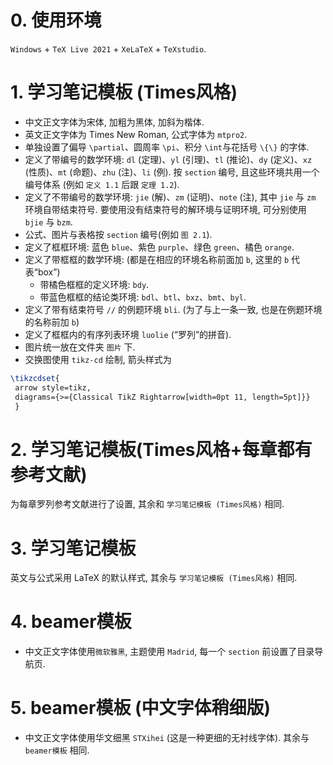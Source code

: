 # 0. 使用环境

`Windows` + `TeX Live 2021` + `XeLaTeX` + `TeXstudio`.

# 1. 学习笔记模板 (Times风格)

- 中文正文字体为宋体, 加粗为黑体, 加斜为楷体. 
- 英文正文字体为 Times New Roman, 公式字体为 `mtpro2`.
- 单独设置了偏导 `\partial`、圆周率 `\pi`、积分 `\int`与花括号 `\{\}` 的字体. 
- 定义了带编号的数学环境: `dl` (定理)、`yl` (引理)、`tl` (推论)、`dy` (定义)、`xz` (性质)、`mt` (命题)、`zhu` (注)、`li` (例). 按 `section` 编号, 且这些环境共用一个编号体系 (例如 `定义 1.1` 后跟 `定理 1.2`).
- 定义了不带编号的数学环境: `jie` (解)、`zm` (证明)、`note` (注), 其中 `jie` 与 `zm` 环境自带结束符号. 要使用没有结束符号的解环境与证明环境, 可分别使用 `bjie` 与 `bzm`.
- 公式、图片与表格按 `section` 编号(例如 `图 2.1`).
- 定义了框框环境: 蓝色 `blue`、紫色 `purple`、绿色 `green`、橘色 `orange`.
- 定义了带框框的数学环境: (都是在相应的环境名称前面加 `b`, 这里的 `b` 代表“box”)
    - 带橘色框框的定义环境: `bdy`.
    - 带蓝色框框的结论类环境: `bdl`、`btl`、`bxz`、`bmt`、`byl`.
- 定义了带有结束符号 `//` 的例题环境 `bli`. (为了与上一条一致, 也是在例题环境的名称前加 `b`)
- 定义了框框内的有序列表环境 `luolie` (“罗列”的拼音). 
- 图片统一放在文件夹 `图片` 下.
- 交换图使用 `tikz-cd` 绘制, 箭头样式为
```tex
\tikzcdset{
 arrow style=tikz,
 diagrams={>={Classical TikZ Rightarrow[width=0pt 11, length=5pt]}}
 }
```

# 2. 学习笔记模板(Times风格+每章都有参考文献)

为每章罗列参考文献进行了设置, 其余和 `学习笔记模板 (Times风格)` 相同. 

# 3. 学习笔记模板

英文与公式采用 LaTeX 的默认样式,  其余与 `学习笔记模板 (Times风格)` 相同.

# 4. beamer模板

- 中文正文字体使用`微软雅黑`, 主题使用 `Madrid`, 每一个 `section` 前设置了目录导航页.

# 5. beamer模板 (中文字体稍细版)

- 中文正文字体使用华文细黑 `STXihei` (这是一种更细的无衬线字体). 其余与 `beamer模板` 相同. 